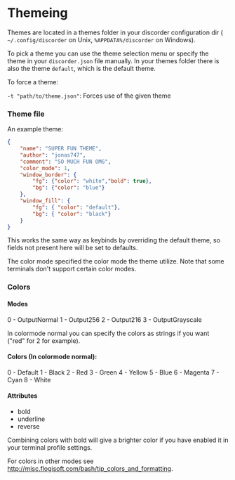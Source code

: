 # Themeing

Themes are located in a themes folder in your discorder configuration dir ( `~/.config/discorder` on Unix, `%APPDATA%/discorder` on Windows).

To pick a theme you can use the theme selection menu or specify the theme in your `discorder.json` file manually. In your themes folder there is also the theme `default`, which is the default theme.

To force a theme:

`-t "path/to/theme.json"`: Forces use of the given theme

### Theme file

An example theme:

```json
{
    "name": "SUPER FUN THEME",
    "author": "jonas747",
    "comment": "SO MUCH FUN OMG",
    "color_mode": 1,
    "window_border": {
        "fg": {"color": "white","bold": true},
        "bg": {"color": "blue"}
    },
    "window_fill": {
        "fg": { "color": "default"},
        "bg": { "color": "black"}
    }
}
```

This works the same way as keybinds by overriding the default theme, so fields not present here will be set to defaults.

The color mode specified the color mode the theme utilize. Note that some terminals don't support certain color modes.


### Colors

#### Modes

0 - OutputNormal
1 - Output256
2 - Output216
3 - OutputGrayscale

In colormode normal you can specify the colors as strings if you want ("red" for 2 for example).

#### Colors (In colormode normal):

0 - Default
1 - Black
2 - Red
3 - Green
4 - Yellow
5 - Blue
6 - Magenta
7 - Cyan
8 - White

#### Attributes

 - bold
 - underline
 - reverse

Combining colors with bold will give a brighter color if you have enabled it in your terminal profile settings.

For colors in other modes see http://misc.flogisoft.com/bash/tip_colors_and_formatting.
